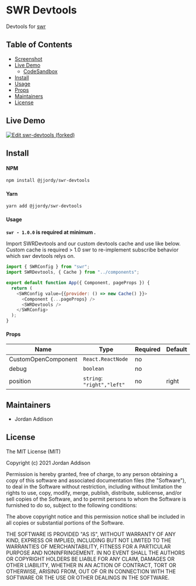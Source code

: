 # SWR Devtools

Devtools for [swr](https://swr.now.sh/)

## Table of Contents

* [Screenshot](#Screenshot)
* [Live Demo](#live-demo)
  * [CodeSandbox](#codesandbox)
* [Install](#install)
* [Usage](#usage)
* [Props](#props)
* [Maintainers](#maintainers)
* [License](#license)

## Live Demo
[![Edit swr-devtools (forked)](https://codesandbox.io/static/img/play-codesandbox.svg)](https://codesandbox.io/s/exciting-benz-t5pq0?file=/src/App.tsx)


## Install

#### NPM

```bash
npm install @jjordy/swr-devtools
```

#### Yarn

```bash
yarn add @jjordy/swr-devtools
```

#### Usage

**``swr - 1.0.0`` is required at minimum .**

Import SWRDevtools and our custom devtools cache and use like below.
Custom cache is required > 1.0 swr to re-implement subscribe behavior which swr devtools relys on.

```javascript
import { SWRConfig } from "swr";
import SWRDevtools, { Cache } from "../components";

export default function App({ Component, pageProps }) {
  return (
    <SWRConfig value={{provider: () => new Cache() }}>
      <Component {...pageProps} />
      <SWRDevtools />
    </SWRConfig>
  );
}
```

#### Props 


| Name  | Type  | Required  | Default |
|---|---|---|---| 
| CustomOpenComponent  | `React.ReactNode`  |  no |
| debug | `boolean` | no |
| position | `string`: `"right","left"` | no | right



## Maintainers

* Jordan Addison

## License

The MIT License (MIT)

Copyright (c) 2021 Jordan Addison

Permission is hereby granted, free of charge, to any person obtaining a copy of this software and associated documentation files (the "Software"), to deal in the Software without restriction, including without limitation the rights to use, copy, modify, merge, publish, distribute, sublicense, and/or sell copies of the Software, and to permit persons to whom the Software is furnished to do so, subject to the following conditions:

The above copyright notice and this permission notice shall be included in all copies or substantial portions of the Software.

THE SOFTWARE IS PROVIDED "AS IS", WITHOUT WARRANTY OF ANY KIND, EXPRESS OR IMPLIED, INCLUDING BUT NOT LIMITED TO THE WARRANTIES OF MERCHANTABILITY, FITNESS FOR A PARTICULAR PURPOSE AND NONINFRINGEMENT. IN NO EVENT SHALL THE AUTHORS OR COPYRIGHT HOLDERS BE LIABLE FOR ANY CLAIM, DAMAGES OR OTHER LIABILITY, WHETHER IN AN ACTION OF CONTRACT, TORT OR OTHERWISE, ARISING FROM, OUT OF OR IN CONNECTION WITH THE SOFTWARE OR THE USE OR OTHER DEALINGS IN THE SOFTWARE.